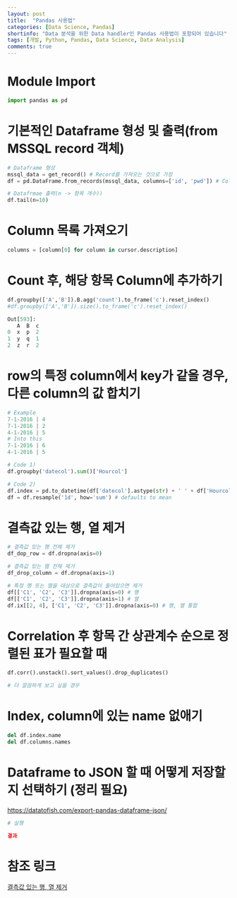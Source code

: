 ```yaml
---
layout: post
title:  "Pandas 사용법"
categories: [Data Science, Pandas]
shortinfo: "Data 분석을 위한 Data handler인 Pandas 사용법이 포함되어 있습니다"
tags: [개발, Python, Pandas, Data Science, Data Analysis]
comments: true
---
```


# Module Import
```python
import pandas as pd
```
# 기본적인 Dataframe 형성 및 출력(from MSSQL record 객체)
```python
# Dataframe 형성
mssql_data = get_record() # Record를 가져오는 것으로 가정
df = pd.DataFrame.from_records(mssql_data, columns=['id', 'pwd']) # Column을 잘 맞추는게 중요

# Datafrmae 출력(n -> 항목 개수))
df.tail(n=10)
```
# Column 목록 가져오기
```python
columns = [column[0] for column in cursor.description]
```
# Count 후, 해당 항목 Column에 추가하기
```python
df.groupby(['A','B']).B.agg('count').to_frame('c').reset_index()
#df.groupby(['A','B']).size().to_frame('c').reset_index()

Out[593]: 
   A  B  c
0  x  p  2
1  y  q  1
2  z  r  2
```
# row의 특정 column에서 key가 같을 경우, 다른 column의 값 합치기
```python
# Example
7-1-2016 | 4
7-1-2016 | 2
4-1-2016 | 5
# Into this
7-1-2016 | 6
4-1-2016 | 5

# Code 1)
df.groupby('datecol').sum()['Hourcol']

# Code 2)
df.index = pd.to_datetime(df['datecol'].astype(str) + ' ' + df['Hourcol'].astype(str), format='%Y-%m-%d %H')
df = df.resample('1d', how='sum') # defaults to mean 
```

# 결측값 있는 행, 열 제거
```python
# 결측값 있는 행 전체 제거
df_dop_row = df.dropna(axis=0)

# 결측값 있는 열 전체 제거
df_drop_column = df.dropna(axis=1)

# 특정 행 또는 열을 대상으로 결측값이 들어있으면 제거
df[['C1', 'C2', 'C3']].dropna(axis=0) # 행
df[['C1', 'C2', 'C3']].dropna(axis=1) # 열
df.ix[[2, 4], ['C1', 'C2', 'C3']].dropna(axis=0) # 행, 열 통합
```

# Correlation 후 항목 간 상관계수 순으로 정렬된 표가 필요할 때
```python
df.corr().unstack().sort_values().drop_duplicates()

# 더 깔끔하게 보고 싶을 경우

```

# Index, column에 있는 name 없애기
```python
del df.index.name
del df.columns.names
```

# Dataframe to JSON 할 때 어떻게 저장할지 선택하기 (정리 필요)
https://datatofish.com/export-pandas-dataframe-json/
```python
# 실행
```
```json
결과
```

# 참조 링크

[결측값 있는 행, 열 제거](https://rfriend.tistory.com/263)